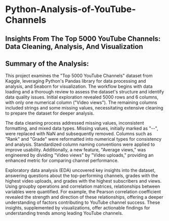 # Python-Analysis-of-YouTube-Channels
## Insights From The Top 5000 YouTube Channels: Data Cleaning, Analysis, And Visualization

## Summary of the Analysis:

This project examines the "Top 5000 YouTube Channels" dataset from Kaggle, leveraging Python's Pandas library for data processing and analysis, and Seaborn for visualization. The workflow begins with data loading and a thorough review to assess the dataset's structure and identify data quality issues. Initial exploration revealed 5000 rows and 6 columns, with only one numerical column ("Video views"). The remaining columns included strings and some missing values, necessitating extensive cleaning to prepare the dataset for deeper analysis.

The data cleaning process addressed missing values, inconsistent formatting, and mixed data types. Missing values, initially marked as "--", were replaced with NaN and subsequently removed. Columns such as "Rank" and "Grade" were reformatted into numerical types for consistency and analysis. Standardized column naming conventions were applied to improve usability. Additionally, a new feature, "Average views," was engineered by dividing "Video views" by "Video uploads," providing an enhanced metric for comparing channel performance.

Exploratory data analysis (EDA) uncovered key insights into the dataset, answering questions about the top-performing channels, grades with the highest video uploads, and grades with the highest subscribers and views. Using groupby operations and correlation matrices, relationships between variables were quantified. For example, the Pearson correlation coefficient revealed the strength and direction of these relationships, offering a deeper understanding of factors contributing to YouTube channel success. These insights, supplemented by visualizations, offer actionable findings for understanding trends among leading YouTube channels.
